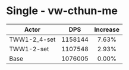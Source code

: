 # Single - vw-cthun-me
| Actor | DPS | Increase |
|---|:---:|:---:|
|TWW1-2_4-set|1158144|7.63%|
|TWW1-2-set|1107548|2.93%|
|Base|1076005|0.00%|
